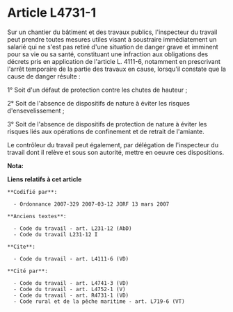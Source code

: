 # Article L4731-1

Sur un chantier du bâtiment et des travaux publics, l'inspecteur du travail peut prendre toutes mesures utiles visant à
soustraire immédiatement un salarié qui ne s'est pas retiré d'une situation de danger grave et imminent pour sa vie ou sa
santé, constituant une infraction aux obligations des décrets pris en application de l'article L. 4111-6, notamment en
prescrivant l'arrêt temporaire de la partie des travaux en cause, lorsqu'il constate que la cause de danger résulte :

1° Soit d'un défaut de protection contre les chutes de hauteur ;

2° Soit de l'absence de dispositifs de nature à éviter les risques d'ensevelissement ;

3° Soit de l'absence de dispositifs de protection de nature à éviter les risques liés aux opérations de confinement et de
retrait de l'amiante.

Le contrôleur du travail peut également, par délégation de l'inspecteur du travail dont il relève et sous son autorité,
mettre en oeuvre ces dispositions.

**Nota:**



**Liens relatifs à cet article**

	**Codifié par**:

	  - Ordonnance 2007-329 2007-03-12 JORF 13 mars 2007

	**Anciens textes**:

	  - Code du travail - art. L231-12 (AbD)
	  - Code du travail L231-12 I

	**Cite**:

	  - Code du travail - art. L4111-6 (VD)

	**Cité par**:

	  - Code du travail - art. L4741-3 (VD)
	  - Code du travail - art. L4752-1 (V)
	  - Code du travail - art. R4731-1 (VD)
	  - Code rural et de la pêche maritime - art. L719-6 (VT)
